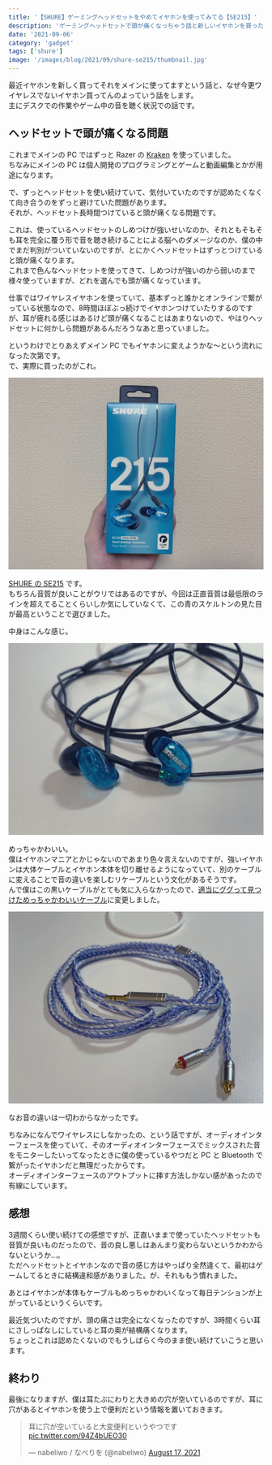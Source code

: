 ```yaml
---
title: '【SHURE】ゲーミングヘッドセットをやめてイヤホンを使ってみてる【SE215】'
description: 'ゲーミングヘッドセットで頭が痛くなっちゃう話と新しいイヤホンを買った話をします。'
date: '2021-09-06'
category: 'gadget'
tags: ['shure']
image: '/images/blog/2021/09/shure-se215/thumbnail.jpg'
---
```


最近イヤホンを新しく買ってそれをメインに使ってますという話と、なぜ今更ワイヤレスでないイヤホン買ってんのよっていう話をします。  
主にデスクでの作業やゲーム中の音を聴く状況での話です。

## ヘッドセットで頭が痛くなる問題

これまでメインの PC ではずっと Razer の [Kraken](https://www2.razer.com/jp-jp/gaming-audio/razer-kraken) を使っていました。  
ちなみにメインの PC は個人開発のプログラミングとゲームと動画編集とかが用途になります。

で、ずっとヘッドセットを使い続けていて、気付いていたのですが認めたくなくて向き合うのをずっと避けていた問題があります。  
それが、ヘッドセット長時間つけていると頭が痛くなる問題です。

これは、使っているヘッドセットのしめつけが強いせいなのか、それともそもそも耳を完全に覆う形で音を聴き続けることによる脳へのダメージなのか、僕の中でまだ判別がついていないのですが、とにかくヘッドセットはずっとつけていると頭が痛くなります。  
これまで色んなヘッドセットを使ってきて、しめつけが強いのから弱いのまで様々使っていますが、どれを選んでも頭が痛くなっています。

仕事ではワイヤレスイヤホンを使っていて、基本ずっと誰かとオンラインで繋がっている状態なので、8時間ほぼぶっ続けでイヤホンつけていたりするのですが、耳が疲れる感じはあるけど頭が痛くなることはあまりないので、やはりヘッドセットに何かしら問題があるんだろうなあと思っていました。

というわけでとりあえずメイン PC でもイヤホンに変えようかな～という流れになった次第です。  
で、実際に買ったのがこれ。

![SHURE SE215 というイヤホン](./01.jpg 'SHURE SE215 というイヤホン')

[SHURE の SE215](https://www.shure.com/ja-JP/products/earphones/se215) です。  
もちろん音質が良いことがウリではあるのですが、今回は正直音質は最低限のラインを超えてることくらいしか気にしていなくて、この青のスケルトンの見た目が最高ということで選びました。

中身はこんな感じ。

![SHURE SE215 の見た目](./02.jpg 'SHURE SE215 の見た目')

めっちゃかわいい。  
僕はイヤホンマニアとかじゃないのであまり色々言えないのですが、強いイヤホンは大体ケーブルとイヤホン本体を切り離せるようになっていて、別のケーブルに変えることで音の違いを楽しむリケーブルという文化があるそうです。  
んで僕はこの黒いケーブルがとても気に入らなかったので、[適当にググって見つけためっちゃかわいいケーブル](https://www.amazon.co.jp/dp/B07TWJW1G4/)に変更しました。

![変更したケーブル](./03.jpg '変更したケーブル')

なお音の違いは一切わからなかったです。

ちなみになんでワイヤレスにしなかったの、という話ですが、オーディオインターフェースを使っていて、そのオーディオインターフェースでミックスされた音をモニターしたいってなったときに僕の使っているやつだと PC と Bluetooth で繋がったイヤホンだと無理だったからです。  
オーディオインターフェースのアウトプットに挿す方法しかない感があったので有線にしています。

## 感想

3週間くらい使い続けての感想ですが、正直いままで使っていたヘッドセットも音質が良いものだったので、音の良し悪しはあんまり変わらないというかわからないというか…。  
ただヘッドセットとイヤホンなので音の感じ方はやっぱり全然違くて、最初はゲームしてるときに結構違和感がありました。が、それももう慣れました。

あとはイヤホンが本体もケーブルもめっちゃかわいくなって毎日テンションが上がっているというくらいです。

最近気づいたのですが、頭の痛さは完全になくなったのですが、3時間くらい耳にさしっぱなしにしていると耳の奥が結構痛くなります。  
ちょっとこれは認めたくないのでもうしばらく今のまま使い続けていこうと思います。

## 終わり

最後になりますが、僕は耳たぶにわりと大きめの穴が空いているのですが、耳に穴があるとイヤホンを使う上で便利だという情報を置いておきます。

<blockquote class="twitter-tweet"><p lang="ja" dir="ltr">耳に穴が空いていると大変便利というやつです <a href="https://t.co/94Z4bUEO30">pic.twitter.com/94Z4bUEO30</a></p>&mdash; nabeliwo / なべりを (@nabeliwo) <a href="https://twitter.com/nabeliwo/status/1427588355986923520?ref_src=twsrc%5Etfw">August 17, 2021</a></blockquote> <script async src="https://platform.twitter.com/widgets.js" charset="utf-8"></script>
